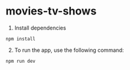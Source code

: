 # movies-tv-shows

1. Install dependencies

```
npm install
```

2. To run the app, use the following command:

```
npm run dev
```



